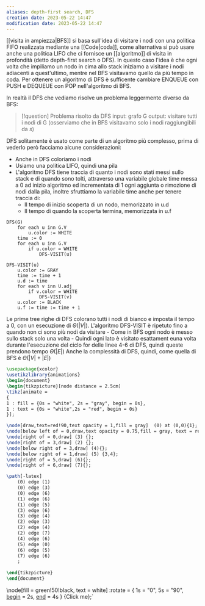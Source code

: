 ```yaml
---
aliases: depth-first search, DFS
creation date: 2023-05-22 14:47
modification date: 2023-05-22 14:47
---
```


[[visita in ampiezza|BFS]] si basa sull'idea di visitare i nodi con una politica FIFO realizzata mediante una [[Code|coda]], come alternativa si può usare anche una politica LIFO che ci fornisce un [[algoritmo]] di visita in profondità (detto depth-first search o DFS).
In questo caso l'idea è che ogni volta che impiliamo un nodo in cima allo stack iniziamo a visitare i nodi adiacenti a quest'ultimo, mentre nel BFS visitavamo quello da più tempo in coda.
Per ottenere un algoritmo di DFS è sufficente cambiare ENQUEUE con PUSH e DEQUEUE con POP nell'algoritmo di BFS.

In realtà il DFS che vediamo risolve un problema leggermente diverso da BFS:

>[!question] Problema risolto da DFS
>input: grafo G
>output: visitare tutti i nodi di G
>(osserviamo che in BFS visitavamo solo i nodi raggiungibili da $s$)
>

DFS solitamente è usato come parte di un algoritmo più complesso, prima di vederlo però facciamo alcune considerazioni:

- Anche in DFS coloriamo i nodi
- Usiamo una politica LIFO, quindi una pila
- L'algoritmo DFS tiene traccia di quanto i nodi sono stati messi sullo stack e di quando sono tolti, attraverso una variabile globale time messa a 0 ad inizio algoritmo ed incrementata di 1 ogni aggiunta o rimozione di nodi dalla pila, inoltre sfruttiamo la variabile time anche per tenere traccia di:
	- Il tempo di inizio scoperta di un nodo, memorizzato in u.d
	- Il tempo di quando la scoperta termina, memorizzata in u.f


```
DFS(G)
	for each u inn G.V
		u.color := WHITE
	time := 0
	for each u inn G.V
		if u.color = WHITE
			DFS-VISIT(u)
```

```
DFS-VISIT(u)
	u.color := GRAY
	time := time + 1
	u.d := time
	for each v inn U.adj
		if v.color = WHITE
			DFS-VISIT(v)
	u.color := BLACK
	u.f := time := time + 1
```

Le prime tree righe di DFS colorano tutti i nodi di bianco e imposta il tempo a 0, con un esecuzione di $\Theta(|V|)$.
L'algoritmo DFS-VISIT è ripetuto fino a quando non ci sono più nodi da visitare
	- Come in BFS ogni nodo è messo sullo stack solo una volta
	- Quindi ogni lato è visitato esattament euna volta durante l'esecuzione del ciclo for delle linee 4-6 di DFS, quindi queste prendono tempo $\Theta(|E|)$
Anche la complessità di DFS, quindi, come quella di BFS è $\Theta(|V| + |E|)$

```tikz
\usepackage{xcolor}
\usetikzlibrary{animations}
\begin{document}
\begin{tikzpicture}[node distance = 2.5cm]
\tikz[animate = 
{
1 : fill = {0s = "white", 2s = "gray", begin = 0s},
1 : text = {0s = "white",2s = "red", begin = 0s}
}];

\node[draw,text=red!90,text opacity = 1,fill = gray]  (0) at (0,0){1};
\node[below left of = 0,draw,text opacity = 0.75,fill = gray, text = red] (1) {2};
\node[right of = 0,draw] (3) {};
\node[right of = 3,draw] (2) {};
\node[below right of = 3,draw] (4){};
\node[below right of = 1,draw] (5) {3,4};
\node[right of = 5,draw] (6){};
\node[right of = 6,draw] (7){};

\path[-latex]
	(0) edge (1)
	(0) edge (3)
	(0) edge (6)
	(1) edge (6)
	(1) edge (5)
	(3) edge (6)
	(3) edge (4)
	(2) edge (3)
	(2) edge (4)
	(2) edge (7)
	(4) edge (6)
	(5) edge (0)
	(6) edge (5)
	(7) edge (6)
	;
	
\end{tikzpicture}
\end{document}
```

\node[fill = green!50!black, text = white]   :rotate = { 1s = "0", 5s = "90", [begin](https://tikz.dev/base-animations#pgf.begin) = 2s, [end](https://tikz.dev/base-animations#pgf.end) = 4s }   {Click me};`

